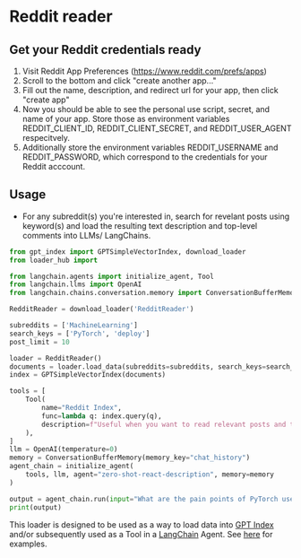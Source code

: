 # Reddit reader

## Get your Reddit credentials ready

1. Visit Reddit App Preferences (https://www.reddit.com/prefs/apps)
2. Scroll to the bottom and click "create another app..."
3. Fill out the name, description, and redirect url for your app, then click "create app"
4. Now you should be able to see the personal use script, secret, and name of your app. Store those as environment variables REDDIT_CLIENT_ID, REDDIT_CLIENT_SECRET, and REDDIT_USER_AGENT respecitvely.
5. Additionally store the environment variables REDDIT_USERNAME and REDDIT_PASSWORD, which correspond to the credentials for your Reddit acccount.


## Usage

- For any subreddit(s) you're interested in, search for revelant posts using keyword(s) and load the resulting text description and top-level comments into LLMs/ LangChains.

```python
from gpt_index import GPTSimpleVectorIndex, download_loader
from loader_hub import 

from langchain.agents import initialize_agent, Tool
from langchain.llms import OpenAI
from langchain.chains.conversation.memory import ConversationBufferMemory

RedditReader = download_loader('RedditReader')

subreddits = ['MachineLearning']
search_keys = ['PyTorch', 'deploy']
post_limit = 10

loader = RedditReader()
documents = loader.load_data(subreddits=subreddits, search_keys=search_keys, post_limit=post_limit)
index = GPTSimpleVectorIndex(documents)

tools = [
    Tool(
        name="Reddit Index",
        func=lambda q: index.query(q),
        description=f"Useful when you want to read relevant posts and top-level comments in subreddits.",
    ),
]
llm = OpenAI(temperature=0)
memory = ConversationBufferMemory(memory_key="chat_history")
agent_chain = initialize_agent(
    tools, llm, agent="zero-shot-react-description", memory=memory
)

output = agent_chain.run(input="What are the pain points of PyTorch users?")
print(output)

```

This loader is designed to be used as a way to load data into [GPT Index](https://github.com/jerryjliu/gpt_index/tree/main/gpt_index) and/or subsequently used as a Tool in a [LangChain](https://github.com/hwchase17/langchain) Agent. See [here](https://github.com/emptycrown/llama-hub/tree/main) for examples.